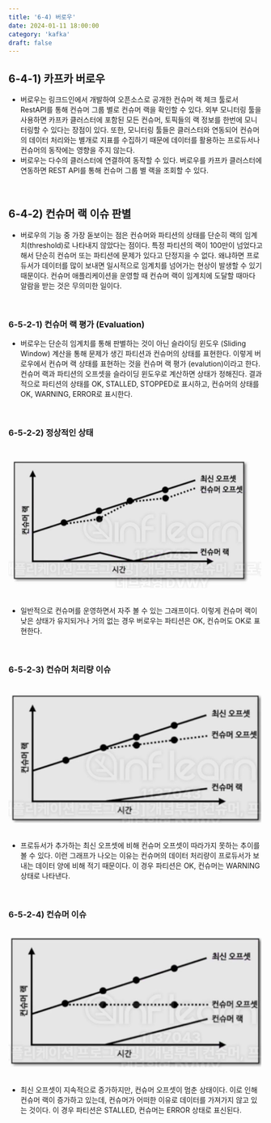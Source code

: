 ```yaml
---
title: '6-4) 버로우'
date: 2024-01-11 18:00:00
category: 'kafka'
draft: false
---
```



## 6-4-1) 카프카 버로우

- 버로우는 링크드인에서 개발하여 오픈소스로 공개한 컨슈머 랙 체크 툴로서 RestAPI를 통해 컨슈머 그룹 별로 컨슈머 랙을 확인할 수 있다. 외부 모니터링 툴을 사용하면 카프카 클러스터에 포함된 모든 컨슈머, 토픽들의 랙 정보를 한번에 모니터링할 수 있다는 장점이 있다. 또한, 모니터링 툴들은 클러스터와 연동되어 컨슈머의 데이터 처리와는 별개로 지표를 수집하기 때문에 데이터를 활용하는 프로듀서나 컨슈머의 동작에는 영향을 주지 않는다.
- 버로우는 다수의 클러스터에 연결하여 동작할 수 있다. 버로우를 카프카 클러스터에 연동하면 REST API를 통해 컨슈머 그룹 별 랙을 조회할 수 있다.

</br>

## 6-4-2) 컨슈머 랙 이슈 판별

- 버로우의 기능 중 가장 돋보이는 점은 컨슈머와 파티션의 상태를 단순히 랙의 임계치(threshold)로 나타내지 않았다는 점이다. 특정 파티션의 랙이 100만이 넘었다고 해서 단순히 컨슈머 또는 파티션에 문제가 있다고 단정지을 수 없다. 왜냐하면 프로듀서가 데이터를 많이 보내면 일시적으로 임계치를 넘어가는 현상이 발생할 수 있기 때문이다. 컨슈머 애플리케이션을 운영할 때 컨슈머 랙이 임계치에 도달할 때마다 알람을 받는 것은 무의미한 일이다.

</br>

### 6-5-2-1) 컨슈머 랙 평가 (Evaluation)

- 버로우는 단순히 임계치를 통해 판별하는 것이 아닌 슬라이딩 윈도우 (Sliding Window) 계산을 통해 문제가 생긴 파티션과 컨슈머의 상태를 표현한다. 이렇게 버로우에서 컨슈머 랙 상태를 표현하는 것을 컨슈머 랙 평가 (evalution)이라고 한다. 컨슈머 랙과 파티션의 오프셋을 슬라이딩 윈도우로 계산하면 상태가 정해진다. 결과적으로 파티션의 상태를 OK, STALLED, STOPPED로 표시하고, 컨슈머의 상태를 OK, WARNING, ERROR로 표시한다.

</br>

### 6-5-2-2) 정상적인 상태

</br>

<div align="left">
  <img src="./images/normal_graph.png" width="500px" />
</div>

</br>

- 일반적으로 컨슈머를 운영하면서 자주 볼 수 있는 그래프이다. 이렇게 컨슈머 랙이 낮은 상태가 유지되거나 거의 없는 경우 버로우는 파티션은 OK, 컨슈머도 OK로 표현한다.

</br>

### 6-5-2-3) 컨슈머 처리량 이슈
 
</br>

<div align="left">
  <img src="./images/consumer_throghput_issue.png" width="500px" />
</div>

</br>

- 프로듀서가 추가하는 최신 오프셋에 비해 컨슈머 오프셋이 따라가지 못하는 추이를 볼 수 있다. 이런 그래프가 나오는 이유는 컨슈머의 데이터 처리량이 프로듀서가 보내는 데이터 양에 비해 적기 때문이다. 이 경우 파티션은 OK, 컨슈머는 WARNING 상태로 나타낸다.

</br>

### 6-5-2-4) 컨슈머 이슈

</br>

<div align="left">
  <img src="./images/consumer_issue.png" width="500px" />
</div>

</br>

- 최신 오프셋이 지속적으로 증가하지만, 컨슈머 오프셋이 멈춘 상태이다. 이로 인해 컨슈머 랙이 증가하고 있는데, 컨슈머가 어떠한 이유로 데이터를 가져가지 않고 있는 것이다. 이 경우 파티션은 STALLED, 컨슈머는 ERROR 상태로 표신된다.
